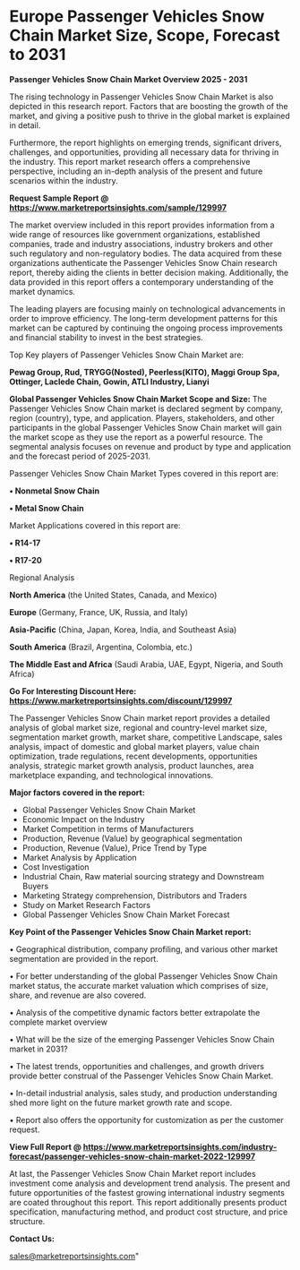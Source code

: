 # Europe Passenger Vehicles Snow Chain Market Size, Scope, Forecast to 2031

<Strong> Passenger Vehicles Snow Chain Market Overview 2025 - 2031</strong>

The rising technology in Passenger Vehicles Snow Chain Market is also depicted in this research report. Factors that are boosting the growth of the market, and giving a positive push to thrive in the global market is explained in detail.

Furthermore, the report highlights on emerging trends, significant drivers, challenges, and opportunities, providing all necessary data for thriving in the industry. This report market research offers a comprehensive perspective, including an in-depth analysis of the present and future scenarios within the industry.

<strong>Request Sample Report @ <a href=https://www.marketreportsinsights.com/sample/129997>https://www.marketreportsinsights.com/sample/129997</a></strong>

The market overview included in this report provides information from a wide range of resources like government organizations, established companies, trade and industry associations, industry brokers and other such regulatory and non-regulatory bodies. The data acquired from these organizations authenticate the Passenger Vehicles Snow Chain research report, thereby aiding the clients in better decision making. Additionally, the data provided in this report offers a contemporary understanding of the market dynamics.

The leading players are focusing mainly on technological advancements in order to improve efficiency. The long-term development patterns for this market can be captured by continuing the ongoing process improvements and financial stability to invest in the best strategies.

Top Key players of Passenger Vehicles Snow Chain Market are:

<strong>Pewag Group, Rud, TRYGG(Nosted), Peerless(KITO), Maggi Group Spa, Ottinger, Laclede Chain, Gowin, ATLI Industry, Lianyi</strong>

<strong><b>Global Passenger Vehicles Snow Chain Market Scope and Size:</b></strong>
The Passenger Vehicles Snow Chain market is declared segment by company, region (country), type, and application. Players, stakeholders, and other participants in the global Passenger Vehicles Snow Chain market will gain the market scope as they use the report as a powerful resource. The segmental analysis focuses on revenue and product by type and application and the forecast period of 2025-2031.

Passenger Vehicles Snow Chain Market Types covered in this report are:

<strong>• Nonmetal Snow Chain

• Metal Snow Chain</strong>

Market Applications covered in this report are:

<strong>• R14-17

• R17-20</strong> 

Regional Analysis

<strong>North America</strong> (the United States, Canada, and Mexico)

<strong>Europe</strong> (Germany, France, UK, Russia, and Italy)

<strong>Asia-Pacific</strong> (China, Japan, Korea, India, and Southeast Asia)

<strong>South America</strong> (Brazil, Argentina, Colombia, etc.)

<strong>The Middle East and Africa</strong> (Saudi Arabia, UAE, Egypt, Nigeria, and South Africa)

<strong>Go For Interesting Discount Here: <a href=https://www.marketreportsinsights.com/discount/129997>https://www.marketreportsinsights.com/discount/129997</a></strong>

The Passenger Vehicles Snow Chain market report provides a detailed analysis of global market size, regional and country-level market size, segmentation market growth, market share, competitive Landscape, sales analysis, impact of domestic and global market players, value chain optimization, trade regulations, recent developments, opportunities analysis, strategic market growth analysis, product launches, area marketplace expanding, and technological innovations.

<strong><b>Major factors covered in the report:</b></strong>
<ul>
  <li>Global Passenger Vehicles Snow Chain Market </li>
  <li>Economic Impact on the Industry</li>
  <li>Market Competition in terms of Manufacturers</li>
  <li>Production, Revenue (Value) by geographical segmentation</li>
  <li>Production, Revenue (Value), Price Trend by Type</li>
  <li>Market Analysis by Application</li>
  <li>Cost Investigation</li>
  <li>Industrial Chain, Raw material sourcing strategy and Downstream Buyers</li>
  <li>Marketing Strategy comprehension, Distributors and Traders</li>
  <li>Study on Market Research Factors</li>
  <li>Global Passenger Vehicles Snow Chain Market Forecast</li>
</ul>

<strong><b>Key Point of the Passenger Vehicles Snow Chain Market report:</b></strong>

• Geographical distribution, company profiling, and various other market segmentation are provided in the report.

• For better understanding of the global Passenger Vehicles Snow Chain market status, the accurate market valuation which comprises of size, share, and revenue are also covered.

• Analysis of the competitive dynamic factors better extrapolate the complete market overview

• What will be the size of the emerging Passenger Vehicles Snow Chain market in 2031?

• The latest trends, opportunities and challenges, and growth drivers provide better construal of the Passenger Vehicles Snow Chain Market.

• In-detail industrial analysis, sales study, and production understanding shed more light on the future market growth rate and scope.

• Report also offers the opportunity for customization as per the customer request.

<strong><b>View Full Report @ <a href=https://www.marketreportsinsights.com/industry-forecast/passenger-vehicles-snow-chain-market-2022-129997>https://www.marketreportsinsights.com/industry-forecast/passenger-vehicles-snow-chain-market-2022-129997</a></b></strong>


At last, the Passenger Vehicles Snow Chain Market report includes investment come analysis and development trend analysis. The present and future opportunities of the fastest growing international industry segments are coated throughout this report. This report additionally presents product specification, manufacturing method, and product cost structure, and price structure.

<strong>Contact Us:</strong>

sales@marketreportsinsights.com"
